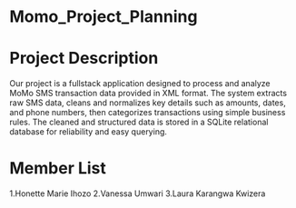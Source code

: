 # Momo_Project_Planning

# Project Description

Our project is a fullstack application designed to process and analyze MoMo SMS transaction data provided in XML format. The system extracts raw SMS data, cleans and normalizes key details such as amounts, dates, and phone numbers, then categorizes transactions using simple business rules. The cleaned and structured data is stored in a SQLite relational database for reliability and easy querying.



# Member List 
1.Honette Marie Ihozo
2.Vanessa Umwari
3.Laura Karangwa Kwizera
